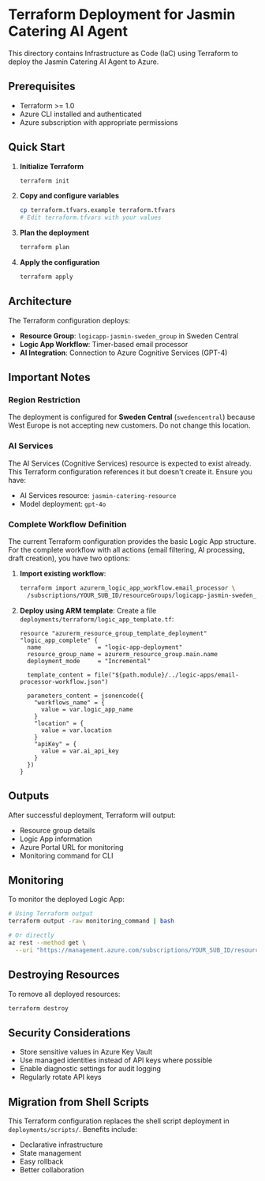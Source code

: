 # Terraform Deployment for Jasmin Catering AI Agent

This directory contains Infrastructure as Code (IaC) using Terraform to deploy the Jasmin Catering AI Agent to Azure.

## Prerequisites

- Terraform >= 1.0
- Azure CLI installed and authenticated
- Azure subscription with appropriate permissions

## Quick Start

1. **Initialize Terraform**
   ```bash
   terraform init
   ```

2. **Copy and configure variables**
   ```bash
   cp terraform.tfvars.example terraform.tfvars
   # Edit terraform.tfvars with your values
   ```

3. **Plan the deployment**
   ```bash
   terraform plan
   ```

4. **Apply the configuration**
   ```bash
   terraform apply
   ```

## Architecture

The Terraform configuration deploys:

- **Resource Group**: `logicapp-jasmin-sweden_group` in Sweden Central
- **Logic App Workflow**: Timer-based email processor
- **AI Integration**: Connection to Azure Cognitive Services (GPT-4)

## Important Notes

### Region Restriction
The deployment is configured for **Sweden Central** (`swedencentral`) because West Europe is not accepting new customers. Do not change this location.

### AI Services
The AI Services (Cognitive Services) resource is expected to exist already. This Terraform configuration references it but doesn't create it. Ensure you have:
- AI Services resource: `jasmin-catering-resource`
- Model deployment: `gpt-4o`

### Complete Workflow Definition
The current Terraform configuration provides the basic Logic App structure. For the complete workflow with all actions (email filtering, AI processing, draft creation), you have two options:

1. **Import existing workflow**:
   ```bash
   terraform import azurerm_logic_app_workflow.email_processor \
     /subscriptions/YOUR_SUB_ID/resourceGroups/logicapp-jasmin-sweden_group/providers/Microsoft.Logic/workflows/jasmin-order-processor-sweden
   ```

2. **Deploy using ARM template**:
   Create a file `deployments/terraform/logic_app_template.tf`:
   ```hcl
   resource "azurerm_resource_group_template_deployment" "logic_app_complete" {
     name                = "logic-app-deployment"
     resource_group_name = azurerm_resource_group.main.name
     deployment_mode     = "Incremental"
     
     template_content = file("${path.module}/../logic-apps/email-processor-workflow.json")
     
     parameters_content = jsonencode({
       "workflows_name" = {
         value = var.logic_app_name
       }
       "location" = {
         value = var.location
       }
       "apiKey" = {
         value = var.ai_api_key
       }
     })
   }
   ```

## Outputs

After successful deployment, Terraform will output:
- Resource group details
- Logic App information
- Azure Portal URL for monitoring
- Monitoring command for CLI

## Monitoring

To monitor the deployed Logic App:
```bash
# Using Terraform output
terraform output -raw monitoring_command | bash

# Or directly
az rest --method get \
  --uri "https://management.azure.com/subscriptions/YOUR_SUB_ID/resourceGroups/logicapp-jasmin-sweden_group/providers/Microsoft.Logic/workflows/jasmin-order-processor-sweden/runs?api-version=2019-05-01&\$top=10"
```

## Destroying Resources

To remove all deployed resources:
```bash
terraform destroy
```

## Security Considerations

- Store sensitive values in Azure Key Vault
- Use managed identities instead of API keys where possible
- Enable diagnostic settings for audit logging
- Regularly rotate API keys

## Migration from Shell Scripts

This Terraform configuration replaces the shell script deployment in `deployments/scripts/`. Benefits include:
- Declarative infrastructure
- State management
- Easy rollback
- Better collaboration